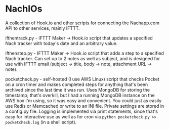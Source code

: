 # NachIOs
A collection of Hook.io and other scripts for connecting the Nachapp.com API to other services, mainly IFTTT.

ifthentrack.py - IFTTT Maker -> Hook.io script that updates a specified Nach tracker with today's date and an arbitrary value.

ifthenstep.py - IFTTT Maker -> Hook.io script that adds a step to a 
specified Nach tracker. Can set up to 2 notes as well as subject, and is designed for use with IFTTT email (subject -> title, body -> note, attachment URL -> note).

pocketcheck.py - self-hosted (I use AWS Linux) script that checks Pocket on 
a cron timer and makes completed steps for anything that's been archived 
since the last time it was run. Uses MongoDB for storing the timestamp; that's
 overkill, but I had a running MongoDB instance on the AWS box I'm using, so 
 it was easy and convenient. You could just as easily use Redis or Memcached
  or write to an INI file. Private settings are stored in a config.py file. 
  Logging is implemented via print statements, since that's easy for 
  interactive use as well as for cron via ```python pocketcheck.py >> 
  pocketcheck.log``` (in a shell script).